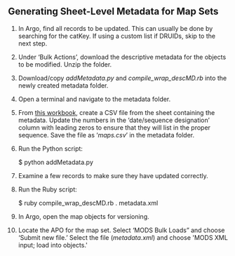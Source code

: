 ## Generating Sheet-Level Metadata for Map Sets

1. In Argo, find all records to be updated. This can usually be done by searching for the catKey. If using a custom list if DRUIDs, skip to the next step. 

2. Under ‘Bulk Actions’, download the descriptive metadata for the objects to be modified. Unzip the folder.

3. Download/copy _addMetadata.py_ and _compile_wrap_descMD.rb_ into the newly created metadata folder.

4. Open a terminal and navigate to the metadata folder.

5. From [this workbook](https://docs.google.com/spreadsheets/d/1IhJo47bqmKCL4EclgMLTOfBJWyxP-TOwtkHs8Xz-pX4/edit?ts=6001d879#gid=0), create a CSV file from the sheet containing the metadata. Update the numbers in the ‘date/sequence designation’ column with leading zeros to ensure that they will list in the proper sequence. Save the file as ‘_maps.csv_’ in the metadata folder.

6. Run the Python script:

    $ python addMetadata.py

7. Examine a few records to make sure they have updated correctly.

8. Run the Ruby script:

    $ ruby compile_wrap_descMD.rb . metadata.xml
    
9. In Argo, open the map objects for versioning. 

10. Locate the APO for the map set. Select ‘MODS Bulk Loads” and choose ‘Submit new file.’ Select the file (_metadata.xml_) and choose 'MODS XML input; load into objects.'
